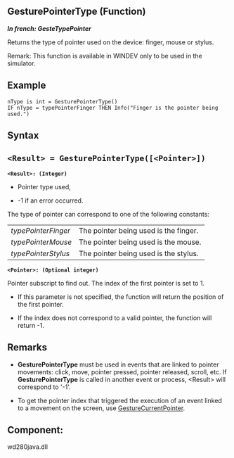
## GesturePointerType (Function)

***In french: GesteTypePointer***



<a name="XUse"></a>
<a name="Use"></a>
<a name="description"></a>
Returns the type of pointer used on the device: finger, mouse or stylus.

Remark: This function is available in WINDEV only to be used in the simulator. 
<a name="Example1"></a>
<a name="sample_code"></a>

## Example


```wl
nType is int = GesturePointerType()
IF nType = typePointerFinger THEN Info("Finger is the pointer being used.")
```

<a name="XSYNTAX"></a>

## Syntax
<a name="SYNTAX1"></a>

`<Result> = GesturePointerType([<Pointer>])`
---

**`<Result>: (Integer)`**



- Pointer type used,

- -1 if an error occurred. 




The type of pointer can correspond to one of the following constants:



|   |   |
| --- | --- |
| *typePointerFinger* | The pointer being used is the finger. |
| *typePointerMouse* | The pointer being used is the mouse. |
| *typePointerStylus* | The pointer being used is the stylus. |



**`<Pointer>: (Optional integer)`**

Pointer subscript to find out. The index of the first pointer is set to 1. 

- If this parameter is not specified, the function will return the position of the first pointer. 

- If the index does not correspond to a valid pointer, the function will return -1.








<a name="NOTE0"></a>
<a name="NOTE0_1"></a>

## Remarks


- **GesturePointerType** must be used in events that are linked to pointer movements: click, move, pointer pressed, pointer released, scroll, etc. If **GesturePointerType** is called in another event or process, &lt;Result&gt; will correspond to '-1'.

- To get the pointer index that triggered the execution of an event linked to a movement on the screen, use [GestureCurrentPointer](../WDLang1/1000019751.md).




<a name="XComponent"></a>

## Component:
wd280java.dll
